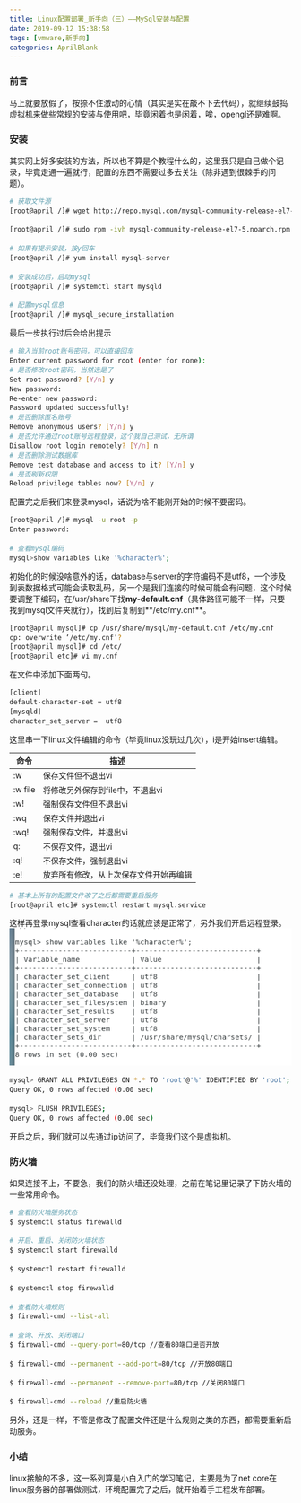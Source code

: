 ```yaml
---
title: Linux配置部署_新手向（三）——MySql安装与配置
date: 2019-09-12 15:38:58
tags: [vmware,新手向]
categories: AprilBlank
---
```


### 前言
马上就要放假了，按捺不住激动的心情（其实是实在敲不下去代码），就继续鼓捣虚拟机来做些常规的安装与使用吧，毕竟闲着也是闲着，唉，opengl还是难啊。

### 安装
其实网上好多安装的方法，所以也不算是个教程什么的，这里我只是自己做个记录，毕竟走通一遍就行，配置的东西不需要过多去关注（除非遇到很棘手的问题）。
```bash
# 获取文件源
[root@april /]# wget http://repo.mysql.com/mysql-community-release-el7-5.noarch.rpm

[root@april /]# sudo rpm -ivh mysql-community-release-el7-5.noarch.rpm

# 如果有提示安装，按y回车
[root@april /]# yum install mysql-server

# 安装成功后，启动mysql
[root@april /]# systemctl start mysqld 

# 配置mysql信息
[root@april /]# mysql_secure_installation 
```

最后一步执行过后会给出提示
```bash
# 输入当前root账号密码，可以直接回车
Enter current password for root (enter for none): 
# 是否修改root密码，当然选是了
Set root password? [Y/n] y
New password: 
Re-enter new password: 
Password updated successfully!
# 是否删除匿名账号
Remove anonymous users? [Y/n] y
# 是否允许通过root账号远程登录，这个我自己测试，无所谓
Disallow root login remotely? [Y/n] n
# 是否删除测试数据库
Remove test database and access to it? [Y/n] y
# 是否刷新权限
Reload privilege tables now? [Y/n] y

```

配置完之后我们来登录mysql，话说为啥不能刚开始的时候不要密码。
```bash
[root@april /]# mysql -u root -p
Enter password: 

# 查看mysql编码
mysql>show variables like '%character%'; 
```
初始化的时候没啥意外的话，database与server的字符编码不是utf8，一个涉及到表数据格式可能会读取乱码，另一个是我们连接的时候可能会有问题，这个时候要调整下编码，在/usr/share下找**my-default.cnf**（具体路径可能不一样，只要找到mysql文件夹就行），找到后复制到**/etc/my.cnf**。

```bash
[root@april mysql]# cp /usr/share/mysql/my-default.cnf /etc/my.cnf
cp: overwrite ‘/etc/my.cnf’? 
[root@april mysql]# cd /etc/
[root@april etc]# vi my.cnf
```

在文件中添加下面两句。
```bash
[client]
default-character-set = utf8
[mysqld]
character_set_server =  utf8
```

这里串一下linux文件编辑的命令（毕竟linux没玩过几次），i是开始insert编辑。

| 命令 | 描述 |
|--|--|
| :w | 保存文件但不退出vi |
| :w file | 将修改另外保存到file中，不退出vi |
| :w! | 强制保存文件但不退出vi |
| :wq | 保存文件并退出vi |
| :wq! | 强制保存文件，并退出vi |
| q: | 不保存文件，退出vi |
| :q! | 不保存文件，强制退出vi |
| :e! | 放弃所有修改，从上次保存文件开始再编辑 |

```bash
# 基本上所有的配置文件改了之后都需要重启服务
[root@april etc]# systemctl restart mysql.service
```

这样再登录mysql查看character的话就应该是正常了，另外我们开启远程登录。
![查看](vmware-mysql/1.png)

```bash
mysql> GRANT ALL PRIVILEGES ON *.* TO 'root'@'%' IDENTIFIED BY 'root';
Query OK, 0 rows affected (0.00 sec)

mysql> FLUSH PRIVILEGES;
Query OK, 0 rows affected (0.00 sec)
```

开启之后，我们就可以先通过ip访问了，毕竟我们这个是虚拟机。


### 防火墙
如果连接不上，不要急，我们的防火墙还没处理，之前在笔记里记录了下防火墙的一些常用命令。

```bash
# 查看防火墙服务状态
$ systemctl status firewalld

# 开启、重启、关闭防火墙状态
$ systemctl start firewalld 

$ systemctl restart firewalld

$ systemctl stop firewalld

# 查看防火墙规则
$ firewall-cmd --list-all 

# 查询、开放、关闭端口
$ firewall-cmd --query-port=80/tcp //查看80端口是否开放

$ firewall-cmd --permanent --add-port=80/tcp //开放80端口

$ firewall-cmd --permanent --remove-port=80/tcp //关闭80端口

$ firewall-cmd --reload //重启防火墙
```

另外，还是一样，不管是修改了配置文件还是什么规则之类的东西，都需要重新启动服务。

### 小结
linux接触的不多，这一系列算是小白入门的学习笔记，主要是为了net core在linux服务器的部署做测试，环境配置完了之后，就开始着手工程发布部署。